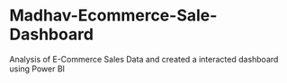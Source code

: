 # Madhav-Ecommerce-Sale-Dashboard
Analysis of E-Commerce Sales Data and created a interacted dashboard using Power BI
